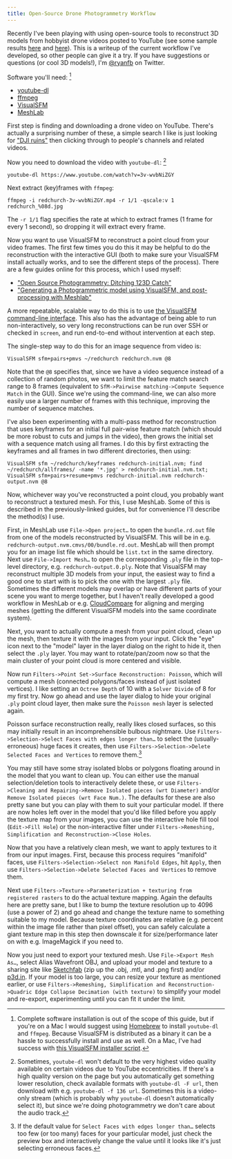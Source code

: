 ```yaml
---
title: Open-Source Drone Photogrammetry Workflow
---
```


Recently I've been playing with using open-source tools to reconstruct 3D models from hobbyist drone videos posted to YouTube (see some sample results [here](https://sketchfab.com/models/90348f4107e94fe5aba97caa86718421) and [here](https://sketchfab.com/models/9161ad0a26ca41379e912f4f291164e3)). This is a writeup of the current workflow I've developed, so other people can give it a try. If you have suggestions or questions (or cool 3D models!), I'm [@ryanfb](https://twitter.com/ryanfb) on Twitter.

Software you'll need: [^1]

 * [youtube-dl](http://rg3.github.io/youtube-dl/)
 * [ffmpeg](https://www.ffmpeg.org/)
 * [VisualSFM](http://ccwu.me/vsfm/)
 * [MeshLab](http://meshlab.sourceforge.net/)

First step is finding and downloading a drone video on YouTube. There's actually a surprising number of these, a simple search I like is just looking for ["DJI ruins"](https://www.youtube.com/results?search_query=dji+ruins&page=&utm_source=opensearch) then clicking through to people's channels and related videos.

Now you need to download the video with `youtube-dl`: [^2]

    youtube-dl https://www.youtube.com/watch?v=3v-wvbNiZGY

Next extract (key)frames with `ffmpeg`:

    ffmpeg -i redchurch-3v-wvbNiZGY.mp4 -r 1/1 -qscale:v 1 redchurch_%08d.jpg

The `-r 1/1` flag specifies the rate at which to extract frames (1 frame for every 1 second), so dropping it will extract every frame.

Now you want to use VisualSFM to reconstruct a point cloud from your video frames. The first few times you do this it may be helpful to do the reconstruction with the interactive GUI (both to make sure your VisualSFM install actually works, and to see the different steps of the process). There are a few guides online for this process, which I used myself:

 * ["Open Source Photogrammetry: Ditching 123D Catch"](http://wedidstuff.heavyimage.com/index.php/2013/07/12/open-source-photogrammetry-workflow/)
 * ["Generating a Photogrammetric model using VisualSFM, and post-processing with Meshlab"](http://www.academia.edu/3649828/Generating_a_Photogrammetric_model_using_VisualSFM_and_post-processing_with_Meshlab)

A more repeatable, scalable way to do this is to use [the VisualSFM command-line interface](http://ccwu.me/vsfm/doc.html#cmd). This also has the advantage of being able to run non-interactively, so very long reconstructions can be run over SSH or checked in `screen`, and run end-to-end without intervention at each step.

The single-step way to do this for an image sequence from video is:

    VisualSFM sfm+pairs+pmvs ~/redchurch redchurch.nvm @8

Note that the `@8` specifies that, since we have a video sequence instead of a collection of random photos, we want to limit the feature match search range to 8 frames (equivalent to `SfM->Pairwise matching->Compute Sequence Match` in the GUI). Since we're using the command-line, we can also more easily use a larger number of frames with this technique, improving the number of sequence matches.

I've also been experimenting with a multi-pass method for reconstruction that uses keyframes for an initial full pair-wise feature match (which should be more robust to cuts and jumps in the video), then grows the initial set with a sequence match using all frames. I do this by first extracting the keyframes and all frames in two different directories, then using:

    VisualSFM sfm ~/redchurch/keyframes redchurch-initial.nvm; find ~/redchurch/allframes/ -name '*.jpg' > redchurch-initial.nvm.txt; VisualSFM sfm+pairs+resume+pmvs redchurch-initial.nvm redchurch-output.nvm @8

Now, whichever way you've reconstructed a point cloud, you probably want to reconstruct a textured mesh. For this, I use MeshLab. Some of this is described in the previously-linked guides, but for convenience I'll describe the method(s) I use.

First, in MeshLab use `File->Open project…` to open the `bundle.rd.out` file from one of the models reconstructed by VisualSFM. This will be in e.g. `redchurch-output.nvm.cmvs/00/bundle.rd.out`. MeshLab will then prompt you for an image list file which should be `list.txt` in the same directory. Next use `File->Import Mesh…` to open the corresponding `.ply` file in the top-level directory, e.g. `redchurch-output.0.ply`. Note that VisualSFM may reconstruct multiple 3D models from your input, the easiest way to find a good one to start with is to pick the one with the largest `.ply` file. Sometimes the different models may overlap or have different parts of your scene you want to merge together, but I haven't really developed a good workflow in MeshLab or e.g. [CloudCompare](http://www.danielgm.net/cc/) for aligning and merging meshes (getting the different VisualSFM models into the same coordinate system).

Next, you want to actually compute a mesh from your point cloud, clean up the mesh, then texture it with the images from your input. Click the "eye" icon next to the "model" layer in the layer dialog on the right to hide it, then select the `.ply` layer. You may want to rotate/pan/zoom now so that the main cluster of your point cloud is more centered and visible.

Now run `Filters->Point Set->Surface Reconstruction: Poisson`, which will compute a mesh (connected polygons/faces instead of just isolated vertices). I like setting an `Octree Depth` of 10 with a `Solver Divide` of 8 for my first try. Now go ahead and use the layer dialog to hide your original `.ply` point cloud layer, then make sure the `Poisson mesh` layer is selected again.

Poisson surface reconstruction really, really likes closed surfaces, so this may initially result in an incomprehensible bulbous nightmare. Use `Filters->Selection->Select Faces with edges longer than…` to select the (usually-erroneous) huge faces it creates, then use `Filters->Selection->Delete Selected Faces and Vertices` to remove them.[^3]

You may still have some stray isolated blobs or polygons floating around in the model that you want to clean up. You can either use the manual selection/deletion tools to interactively delete these, or use `Filters->Cleaning and Repairing->Remove Isolated pieces (wrt Diameter)` and/or `Remove Isolated pieces (wrt Face Num.)`. The defaults for these are also pretty sane but you can play with them to suit your particular model. If there are now holes left over in the model that you'd like filled before you apply the texture map from your images, you can use the interactive hole fill tool (`Edit->Fill Hole`) or the non-interactive filter under `Filters->Remeshing, Simplification and Reconstruction->Close Holes`.

Now that you have a relatively clean mesh, we want to apply textures to it from our input images. First, because this process requires "manifold" faces, use `Filters->Selection->Select non Manifold Edges`, hit `Apply`, then use `Filters->Selection->Delete Selected Faces and Vertices` to remove them.

Next use `Filters->Texture->Parameterization + texturing from registered rasters` to do the actual texture mapping. Again the defaults here are pretty sane, but I like to bump the texture resolution up to 4096 (use a power of 2) and go ahead and change the texture name to something suitable to my model. Because texture coordinates are relative (e.g. percent within the image file rather than pixel offset), you can safely calculate a giant texture map in this step then downscale it for size/performance later on with e.g. ImageMagick if you need to.

Now you just need to export your textured mesh. Use `File->Export Mesh As…`, select Alias Wavefront OBJ, and upload your model and texture to a sharing site like [Sketchfab](https://sketchfab.com) (zip up the .obj, .mtl, and .png first) and/or [p3d.in](http://p3d.in/). If your model is too large, you can resize your texture as mentioned earlier, or use `Filters->Remeshing, Simplification and Reconstruction->Quadric Edge Collapse Decimation (with texture)` to simplify your model and re-export, experimenting until you can fit it under the limit.

[^1]: Complete software installation is out of the scope of this guide, but if you're on a Mac I would suggest using [Homebrew](http://brew.sh/) to install `youtube-dl` and `ffmpeg`. Because VisualSFM is distributed as a binary it can be a hassle to successfully install and use as well. On a Mac, I've had success with [this VisualSFM installer script](https://github.com/luckybulldozer/VisualSFM_OS_X_Mavericks_Installer).

[^2]: Sometimes, `youtube-dl` won't default to the very highest video quality available on certain videos due to YouTube eccentricities. If there's a high quality version on the page but you automatically get something lower resolution, check available formats with `youtube-dl -F url`, then download with e.g. `youtube-dl -f 136 url`. Sometimes this is a video-only stream (which is probably why `youtube-dl` doesn't automatically select it), but since we're doing photogrammetry we don't care about the audio track.

[^3]: If the default value for `Select Faces with edges longer than…` selects too few (or too many) faces for your particular model, just check the preview box and interactively change the value until it looks like it's just selecting erroneous faces.